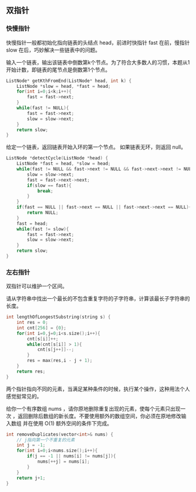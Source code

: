 ## 双指针

### 快慢指针

快慢指针一般都初始化指向链表的头结点 head，前进时快指针 fast 在前，慢指针 slow 在后，巧妙解决一些链表中的问题。

输入一个链表，输出该链表中倒数第k个节点。为了符合大多数人的习惯，本题从1开始计数，即链表的尾节点是倒数第1个节点。

```cpp
ListNode* getKthFromEnd(ListNode* head, int k) {
    ListNode *slow = head, *fast = head;
    for(int i=0;i<k;i++){
        fast = fast->next;
    }
    while(fast != NULL){
        fast = fast->next;
        slow = slow->next;
    }
    return slow;
}
```

给定一个链表，返回链表开始入环的第一个节点。 如果链表无环，则返回 null。

```cpp
ListNode *detectCycle(ListNode *head) {
    ListNode *fast = head, *slow = head;
    while(fast != NULL && fast->next != NULL && fast->next->next != NULL && slow->next != NULL){
        slow = slow->next;
        fast = fast->next->next;
        if(slow == fast){
            break;
        }
    }
    if(fast == NULL || fast->next == NULL || fast->next->next == NULL){
        return NULL;
    }
    fast = head;
    while(fast != slow){
        fast = fast->next;
        slow = slow->next;
    }
    return slow;
}
```

### 左右指针

双指针可以维护一个区间。

请从字符串中找出一个最长的不包含重复字符的子字符串，计算该最长子字符串的长度。

```cpp
int lengthOfLongestSubstring(string s) {
    int res = 0;
    int cnt[256] = {0};
    for(int i=0,j=0;i<s.size();i++){
        cnt[s[i]]++;
        while(cnt[s[i]] > 1){
            cnt[s[j++]]--;
        }
        res = max(res,i - j + 1);
    }
    return res;
}
```

两个指针指向不同的元素，当满足某种条件的时候，执行某个操作，这种用法个人感觉挺常见的。

给你一个有序数组 nums ，请你原地删除重复出现的元素，使每个元素只出现一次 ，返回删除后数组的新长度。不要使用额外的数组空间，你必须在原地修改输入数组 并在使用 O(1) 额外空间的条件下完成。

```cpp
int removeDuplicates(vector<int>& nums) {
    // j指向第一个不重复的元素
    int j = -1;
    for(int i=0;i<nums.size();i++){
        if(j == -1 || nums[i] != nums[j]){
            nums[++j] = nums[i];
        }
    }
    return j+1;
}
```